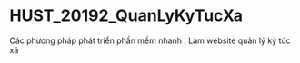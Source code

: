 # HUST_20192_QuanLyKyTucXa
Các phương pháp phát triển phần mềm nhanh : Làm website quản lý ký túc xá

